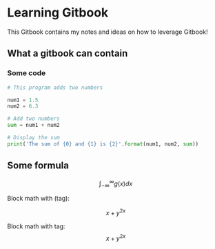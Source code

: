 # Learning Gitbook

This Gitbook contains my notes and ideas on how to leverage Gitbook!

## What a gitbook can contain

### Some code

```python
# This program adds two numbers

num1 = 1.5
num2 = 6.3

# Add two numbers
sum = num1 + num2

# Display the sum
print('The sum of {0} and {1} is {2}'.format(num1, num2, sum))
```

## Some formula

$$
\int_{-\infty}^\infty g(x) dx
$$

Block math with (tag):

$$
\tag{a.1} x+y^{2x}
$$

Block math with tag:
$$
\tag{a.2} x+y^{2x}
$$
